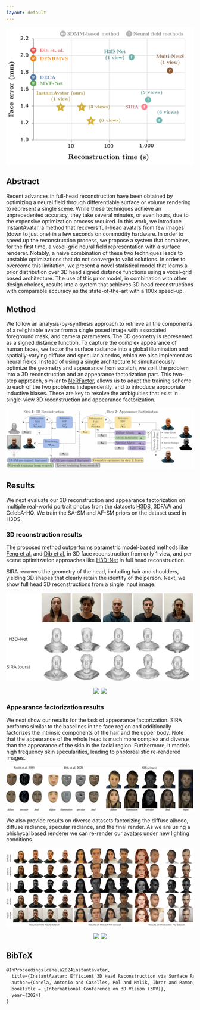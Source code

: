 ```yaml
---
layout: default
---
```


![](assets/images/teaser.png)

## Abstract

Recent advances in full-head reconstruction have been obtained by optimizing a neural field through differentiable surface or volume rendering to represent a single scene. While these techniques achieve an unprecedented accuracy, they take several minutes, or even hours, due to the expensive optimization process required. In this work, we introduce InstantAvatar, a method that recovers full-head avatars from few images (down to just one) in a few seconds on commodity hardware. In order to speed up the reconstruction process, we propose a system that combines, for the first time, a voxel-grid neural field representation with a surface renderer. Notably, a naive combination of these two techniques leads to unstable optimizations that do not converge to valid solutions. In order to overcome this limitation, we present a novel statistical model that learns a prior distribution over 3D head signed distance functions using a voxel-grid based architecture. The use of this prior model, in combination with other design choices, results into a system that achieves 3D head reconstructions with comparable accuracy as the state-of-the-art with a 100x speed-up.

## Method

We follow an analysis-by-synthesis approach to retrieve all the components of a relightable avatar from a single posed image with associated foreground mask, and camera parameters. The 3D geometry is represented as a signed distance function. To capture the complex appearance of human faces, we factor the surface radiance into a global illumination and spatially-varying diffuse and specular albedos, which we also implement as neural fields. Instead of using a single architecture to simultaneously optimize the geometry and appearance from scratch, we split the problem into a 3D reconstruction and an appearance factorization part. This two-step approach, similar to [NeRFactor](https://dl.acm.org/doi/abs/10.1145/3478513.3480496), allows us to adapt the training scheme to each of the two problems independently, and to introduce appropriate inductive biases. These are key to resolve the ambiguities that exist in single-view 3D reconstruction and appearance factorization.

![](assets/images/method.png)

## Results

We next evaluate our 3D reconstruction and appearance factorization on multiple real-world portrait photos from the datasets  [H3DS](https://openaccess.thecvf.com/content/ICCV2021/html/Ramon_H3D-Net_Few-Shot_High-Fidelity_3D_Head_Reconstruction_ICCV_2021_paper.html), 3DFAW and CelebA-HQ.  We train the SA-SM and AF-SM priors on the dataset used in H3DS.

### 3D reconstruction results

The proposed method outperforms parametric model-based methods like [Feng et al.](https://dl.acm.org/doi/abs/10.1145/3450626.3459936) and [Dib et al.](https://openaccess.thecvf.com/content/ICCV2021/html/Dib_Towards_High_Fidelity_Monocular_Face_Reconstruction_With_Rich_Reflectance_Using_ICCV_2021_paper.html) in 3D face reconstruction from only 1 view, and per scene optimitzation approaches like [H3D-Net](https://openaccess.thecvf.com/content/ICCV2021/html/Ramon_H3D-Net_Few-Shot_High-Fidelity_3D_Head_Reconstruction_ICCV_2021_paper.html) in full head reconstruction.

SIRA recovers the geometry of the head, including hair and shoulders, yielding 3D shapes that clearly retain the identity of the person. Next, we show full head 3D reconstructions from a single input image.

<p align="center">
  <img src="assets/images/comp_3d.png" width="700" />
</p>

<p align="center">
  <img src="assets/images/3d_0_.gif" width="350" />
  <img src="assets/images/3d_3_.gif" width="350" />
</p>

### Appearance factorization results

We next show our results for the task of appearance factorization. SIRA performs similar to the baselines in the face region and additionally factorizes the intrinsic components of the hair and the upper body. Note that the appearance of the whole head is much more complex and diverse than the appearance of the skin in the facial region. Furthermore, it models high frequency skin specularities, leading to photorealistic re-rendered images.

<p align="center">
  <img src="assets/images/comp_app_fac_3dfaw_hr.png" />
</p>

We also provide results on diverse datasets factorizing the diffuse albedo, diffuse radiance, specular radiance, and the final render. As we are using a phishycal based renderer we can re-render our avatars under new lighting conditions.

<p align="center">
  <img src="assets/images/app_fac_3_datasets.png" />
</p>

<p align="center">
  <img src="assets/images/relit_0_.gif" width="350" />
  <img src="assets/images/relit_1_.gif" width="350" />
</p>

## BibTeX

```latex
@InProceedings{canela2024instantavatar,
  title={InstantAvatar: Efficient 3D Head Reconstruction via Surface Rendering},
  author={Canela, Antonio and Caselles, Pol and Malik, Ibrar and Ramon, Eduard and Garcia, Jaime and Sanchez-Riera, Jordi and Triginer, Gil and Moreno-Noguer, Francesc},
  booktitle = {International Conference on 3D Vision (3DV)},
  year={2024}
}
```
